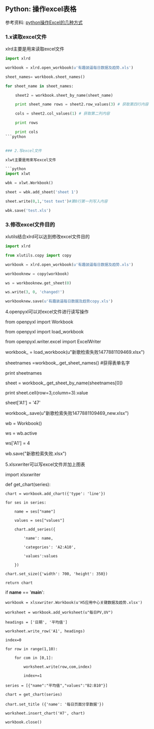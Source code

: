 ## Python: 操作excel表格

参考资料: [python操作Excel的几种方式](https://www.cnblogs.com/lingwang3/p/6416023.html)

### 1.x读取excel文件

xlrd主要是用来读取excel文件

```python
import xlrd

workbook = xlrd.open_workbook(u'有趣装逼每日数据及趋势.xls')

sheet_names= workbook.sheet_names()

for sheet_name in sheet_names:

　　 sheet2 = workbook.sheet_by_name(sheet_name)

　　 print sheet_name rows = sheet2.row_values(3) # 获取第四行内容

　　 cols = sheet2.col_values(1) # 获取第二列内容

　　 print rows

　　 print cols
```python
 

### 2.写excel文件

xlwt主要是用来写excel文件

```python
import xlwt

wbk = xlwt.Workbook()

sheet = wbk.add_sheet('sheet 1')

sheet.write(0,1,'test text')#第0行第一列写入内容

wbk.save('test.xls')
```
 

### 3.修改excel文件目的

xlutils结合xlrd可以达到修改excel文件目的

```python
import xlrd

from xlutils.copy import copy

workbook = xlrd.open_workbook(u'有趣装逼每日数据及趋势.xls')

workbooknew = copy(workbook)

ws = workbooknew.get_sheet(0)

ws.write(3, 0, 'changed!')

workbooknew.save(u'有趣装逼每日数据及趋势copy.xls')
```
 

4.openpyxl可以对excel文件进行读写操作

from openpyxl import Workbook

from openpyxl import load_workbook

from openpyxl.writer.excel import ExcelWriter 

 

workbook_ = load_workbook(u"新歌检索失败1477881109469.xlsx")

sheetnames =workbook_.get_sheet_names() #获得表单名字

print sheetnames

sheet = workbook_.get_sheet_by_name(sheetnames[0])

print sheet.cell(row=3,column=3).value

sheet['A1'] = '47' 

workbook_.save(u"新歌检索失败1477881109469_new.xlsx")  

wb = Workbook()

ws = wb.active

ws['A1'] = 4

wb.save("新歌检索失败.xlsx") 

     

5.xlsxwriter可以写excel文件并加上图表

import xlsxwriter

 

def get_chart(series):

    chart = workbook.add_chart({'type': 'line'})

    for ses in series:

        name = ses["name"]

        values = ses["values"]

        chart.add_series({ 

            'name': name,

            'categories': 'A2:A10',

            'values':values

        })  

    chart.set_size({'width': 700, 'height': 350}) 

    return chart

 

if __name__ == '__main__':

    workbook = xlsxwriter.Workbook(u'H5应用中心关键数据及趋势.xlsx') 

    worksheet = workbook.add_worksheet(u"每日PV,UV")

    headings = ['日期', '平均值']

    worksheet.write_row('A1', headings)

    index=0

    for row in range(1,10):

        for com in [0,1]:

            worksheet.write(row,com,index)

            index+=1  

    series = [{"name":"平均值","values":"B2:B10"}]

    chart = get_chart(series)

    chart.set_title ({'name': '每日页面分享数据'})  

    worksheet.insert_chart('H7', chart)

    workbook.close()